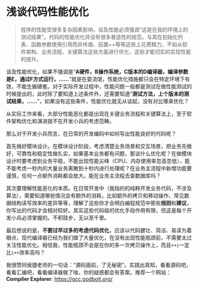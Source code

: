 # 浅谈代码性能优化

> 程序的性能受很多复杂因素影响，谈及性能必须强调“这是在我的环境上的测试结果”。代码的性能优化并没有很多普适性的规范，与其在初始化列表、函数参数使用引用而非传值、前置++等等这些上花费精力，不如从软件架构、业务流程、关键算法这些方面进行优化，这些才能切实的实现性能的提升。



谈及性能优化，如果不强调是“**A硬件，B操作系统，C版本的D编译器，编译参数是E，通过F方式运行，……**”就是在耍流氓，性能优化措施都只会在特定环境下有效，不能生搬硬套。对于实际开发过程中，性能问题一般都是测试在做性能测试的时候提出的，此时除了要知道上述条件外，还需要知道“**测试方法，上个版本的测试结果，……**”，如果没有这些条件，性能优化就无从谈起，没有对比哪来优化？



从实际工作来看，大部分性能恶化都是出现在关键业务流程和关键算法上，至于软件架构优化和演进就不在开发小兵的考虑范畴。



那么对于开发小兵而言，在日常的开发编码中如何写出性能良好的代码呢？

首先做好模块设计。在模块设计阶段，考虑清楚业务场景和交互场景，把业务先做好，可靠性和稳定性做扎实，如果基本业务都有问题，那谈什么优化呢？在做模块设计时要考虑到业务平稳，不能出现性能尖峰（CPU、内存使用率忽高忽低），能不能考虑一秒内的大量业务离散到十秒内进行处理呢？在业务主流程中新增功能要谨慎，任何一点额外消耗都会放大。能在业务主流程去查数据库吗？

其次要理解性能恶化的本质。在日常开发中（我指的的纯粹开发业务代码，不涉及算法），需要知道哪些情况会有额外的消耗，比如额外的拷贝和移动操作、常见数据结构读写效率的差异等等，理解了这些你才会明白编程规范中那些**规则**和**建议**，你写出的代码才会相对较好。其实这些代码级的优化手段作用有限，但这是每个开发小兵必须掌握的。不积跬步，无以至千里。

最后想说的是，**不要过早过多的考虑代码优化**，应该以代码健壮、简洁、易读为着眼点，现代编译器已经为我们做了大量优化，在没有出现性能瓶颈前，不需要太过关注性能优化。相信我，性能瓶颈不会是在你的多一次拷贝操作上，而且`++i`一定比`i++`效率高吗？



我很赞同侯捷老师的一句话：“源码面前，了无秘密”。实践出真知，看看源码吧，看看汇编吧，看看编译器做了啥，你的疑惑都会有答案。推荐一个网站：**Compiler Explorer**: https://gcc.godbolt.org/

